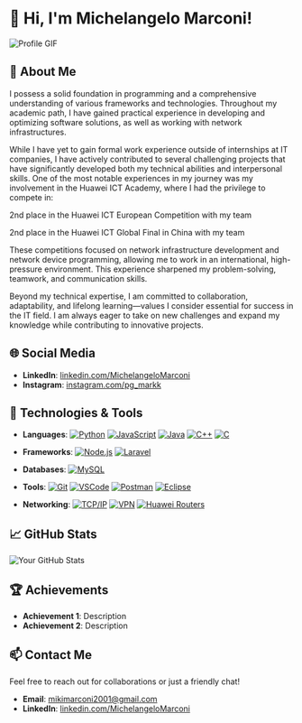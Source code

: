 # 👋 Hi, I'm Michelangelo Marconi!

![Profile GIF](URL_to_your_profile_gif)

## 🚀 About Me

I possess a solid foundation in programming and a comprehensive understanding of various frameworks and technologies. Throughout my academic path, I have gained practical experience in developing and optimizing software solutions, as well as working with network infrastructures.

While I have yet to gain formal work experience outside of internships at IT companies, I have actively contributed to several challenging projects that have significantly developed both my technical abilities and interpersonal skills. One of the most notable experiences in my journey was my involvement in the Huawei ICT Academy, where I had the privilege to compete in:

2nd place in the Huawei ICT European Competition with my team

2nd place in the Huawei ICT Global Final in China with my team

These competitions focused on network infrastructure development and network device programming, allowing me to work in an international, high-pressure environment. This experience sharpened my problem-solving, teamwork, and communication skills.

Beyond my technical expertise, I am committed to collaboration, adaptability, and lifelong learning—values I consider essential for success in the IT field. I am always eager to take on new challenges and expand my knowledge while contributing to innovative projects.

## 🌐 Social Media

- **LinkedIn**: [linkedin.com/MichelangeloMarconi](https://www.linkedin.com/in/michelangelo-marconi-9128942bb/)
- **Instagram**: [instagram.com/pg_markk](https://www.instagram.com/pg_markk/)

## 🔧 Technologies & Tools

- **Languages**:
  [![Python](https://img.shields.io/badge/-Python-3776AB?style=for-the-badge&logo=python&logoColor=white&background=black)](https://www.python.org/)
  [![JavaScript](https://img.shields.io/badge/-JavaScript-F7DF1E?style=for-the-badge&logo=javascript&logoColor=black&background=black)](https://www.javascript.com/)
  [![Java](https://img.shields.io/badge/-Java-007396?style=for-the-badge&logo=java&logoColor=white&background=black)](https://www.oracle.com/java/)
  [![C++](https://img.shields.io/badge/-C%2B%2B-00599C?style=for-the-badge&logo=cplusplus&logoColor=white&background=black)](https://isocpp.org/)
  [![C](https://img.shields.io/badge/-C-A8B9CC?style=for-the-badge&logo=c&logoColor=white&background=black)](https://en.wikipedia.org/wiki/C_(programming_language))

- **Frameworks**:
  [![Node.js](https://img.shields.io/badge/-Node.js-339933?style=for-the-badge&logo=node.js&logoColor=white&background=black)](https://nodejs.org/)
  [![Laravel](https://img.shields.io/badge/-Laravel-FF2D20?style=for-the-badge&logo=laravel&logoColor=white&background=black)](https://laravel.com/)

- **Databases**:
  [![MySQL](https://img.shields.io/badge/-MySQL-4479A1?style=for-the-badge&logo=mysql&logoColor=white&background=black)](https://www.mysql.com/)

- **Tools**:
  [![Git](https://img.shields.io/badge/-Git-F05032?style=for-the-badge&logo=git&logoColor=white&background=black)](https://git-scm.com/)
  [![VSCode](https://img.shields.io/badge/-VS_Code-0078D4?style=for-the-badge&logo=visualstudiocode&logoColor=white&background=black)](https://code.visualstudio.com/)
  [![Postman](https://img.shields.io/badge/-Postman-FF6C37?style=for-the-badge&logo=postman&logoColor=white&background=black)](https://www.postman.com/)
  [![Eclipse](https://img.shields.io/badge/-Eclipse-2C2255?style=for-the-badge&logo=eclipse&logoColor=white&background=black)](https://www.eclipse.org/)

- **Networking**:
  [![TCP/IP](https://img.shields.io/badge/-TCP%2FIP-000000?style=for-the-badge&logo=linux&logoColor=white&background=black)](https://en.wikipedia.org/wiki/TCP/IP)
  [![VPN](https://img.shields.io/badge/-VPN-000000?style=for-the-badge&logo=openvpn&logoColor=white&background=black)](https://en.wikipedia.org/wiki/Virtual_private_network)
  [![Huawei Routers](https://img.shields.io/badge/-Huawei-FF0000?style=for-the-badge&logo=huawei&logoColor=white&background=black)](https://support.huawei.com/)


## 📈 GitHub Stats

![Your GitHub Stats](URL_to_your_github_stats_image)

## 🏆 Achievements

- **Achievement 1**: Description
- **Achievement 2**: Description

## 📫 Contact Me

Feel free to reach out for collaborations or just a friendly chat!

- **Email**: [mikimarconi2001@gmail.com](mailto:mikimarconi2001@gmail.com)
- **LinkedIn**: [linkedin.com/MichelangeloMarconi](https://www.linkedin.com/in/michelangelo-marconi-9128942bb/)

